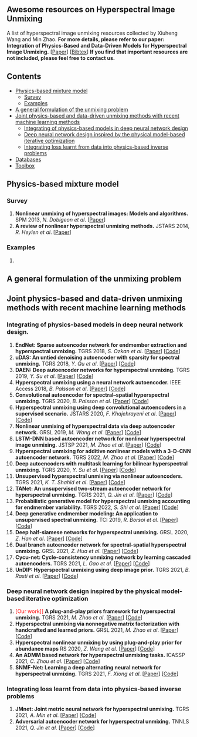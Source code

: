## Awesome resources on Hyperspectral Image Unmixing
A list of hyperspectral image unmixing resources collected by Xiuheng Wang and Min Zhao. **For more details, please refer to our paper: Integration of Physics-Based and Data-Driven Models for Hyperspectral Image Unmixing.** [[Paper](https://arxiv.org/)] [[Bibtex](https://bibbase.org/network/publication/chen-zhao-wang-richard-rahardja-integrationofphysicsbasedanddatadrivenmodelsforhyperspectralimageunmixing-2022)]
**If you find that important resources are not included, please feel free to contact us.**

## Contents

- [Physics-based mixture model](#model)
  - [Survey](#survey)
  - [Examples](#examples)
- [A general formulation of the unmixing problem](#problem)
- [Joint physics-based and data-driven unmixing methods with recent machine learning methods](#deeplearning)
  - [Integrating of physics-based models in deep neural network design](#network)
  - [Deep neural network design inspired by the physical model-based iterative optimization](#iterative)
  - [Integrating loss learnt from data into physics-based inverse problems](#loss)
- [Databases](#data)
- [Toolbox](#toolbox)

<a name="model" />

## Physics-based mixture model

<a name="survey" />

### Survey
1. **Nonlinear unmixing of hyperspectral images: Models and algorithms.** SPM 2013, *N. Dobigeon et al*.
[[Paper](https://ieeexplore.ieee.org/stamp/stamp.jsp?tp=&arnumber=6678284)] 
2. **A review of nonlinear hyperspectral unmixing methods.** JSTARS 2014, *R. Heylen et al*.
[[Paper](https://ieeexplore.ieee.org/stamp/stamp.jsp?tp=&arnumber=6816071)] 


<a name="examples" />

### Examples
1. 


<a name="problem" />

## A general formulation of the unmixing problem

<a name="deeplearning" />

## Joint physics-based and data-driven unmixing methods with recent machine learning methods

<a name="network" />

### Integrating of physics-based models in deep neural network design.
1. **EndNet: Sparse autoencoder network for endmember extraction and hyperspectral unmixing.** TGRS 2018, *S. Ozkan et al*.
[[Paper]()] [[Code](https://github.com/savasozkan/endnet)]
2. **uDAS: An untied denoising autoencoder with sparsity for spectral unmixing.** TGRS 2018, *Y. Qu et al*.
[[Paper]()] [[Code](https://github.com/aicip/uDAS)]
3. **DAEN: Deep autoencoder networks for hyperspectral unmixing.** TGRS 2019, *Y. Su et al*.
[[Paper]()] [[Code]()]
4. **Hyperspectral unmixing using a neural network autoencoder.** IEEE Access 2018, *B. Palsson et al*.
[[Paper]()] [[Code](https://github.com/burknipalsson/hu_autoencoders/blob/main/Method_DAEU.ipynb)]
5. **Convolutional autoencoder for spectral–spatial hyperspectral unmixing.** TGRS 2020, *B. Palsson et al*.
[[Paper]()] [[Code](https://github.com/burknipalsson/hu_autoencoders/blob/main/Method_CNNAEU.ipynb)]
6. **Hyperspectral unmixing using deep convolutional autoencoders in a supervised scenario.** JSTARS 2020, *F. Khajehrayeni et al*.
[[Paper]()] [[Code]()]
7. **Nonlinear unmixing of hyperspectral data via deep autoencoder network.** GRSL 2019, *M. Wang et al*.
[[Paper]()] [[Code](https://github.com/zhaomin0101/NAE)]
8. **LSTM-DNN based autoencoder network for nonlinear hyperspectral image unmixing.** JSTSP 2021, *M. Zhao et al*.
[[Paper]()] [[Code]()]
9. **Hyperspectral unmixing for additive nonlinear models with a 3-D-CNN autoencoder network.** TGRS 2022, *M. Zhao et al*.
[[Paper]()] [[Code](https://github.com/zhaomin0101/3DCNN-var)]
10. **Deep autoencoders with multitask learning for bilinear hyperspectral unmixing.** TGRS 2020, *Y. Su et al*.
[[Paper]()] [[Code]()]
11. **Unsupervised hyperspectral unmixing via nonlinear autoencoders.** TGRS 2021, *K. T. Shahid et al*.
[[Paper]()] [[Code]()]
12. **TANet: An unsupervised two-stream autoencoder network for hyperspectral unmixing.** TGRS 2021, *Q. Jin et al*.
[[Paper]()] [[Code](https://github.com/meixiaoguang/TANet)]
13. **Probabilistic generative model for hyperspectral unmixing accounting for endmember variability.**  TGRS 2022, *S. Shi et al*.
[[Paper]()] [[Code](https://github.com/shuaikaishi/PGMSU)]
14. **Deep generative endmember modeling: An application to unsupervised spectral unmixing.** TCI 2019, *R. Borsoi et al*.
[[Paper]()] [[Code](https://github.com/ricardoborsoi/Unmixing_with_Deep_Generative_Models)]
15. **Deep half-siamese networks for hyperspectral unmixing.** GRSL 2020, *Z. Han et al*.
[[Paper]()] [[Code]()]
16. **Dual branch autoencoder network for spectral-spatial hyperspectral unmixing.** GRSL 2021, *Z. Hua et al*.
[[Paper]()] [[Code]()]
17. **Cycu-net: Cycle-consistency unmixing network by learning cascaded autoencoders.** TGRS 2021, *L. Gao et al*.
[[Paper]()] [[Code](https://github.com/hanzhu97702/IEEE_TGRS_CyCU-Net)]
18. **UnDIP: Hyperspectral unmixing using deep image prior.** TGRS 2021, *B. Rasti et al*. 
[[Paper]()] [[Code](https://github.com/BehnoodRasti/UnDIP)]

<a name="iterative" />

### Deep neural network design inspired by the physical model-based iterative optimization
1. <font color=red>[Our work]]</font> **A plug-and-play priors framework for hyperspectral unmixing.** TGRS 2021, *M. Zhao et al*.
[[Paper]()] [[Code](https://github.com/xiuheng-wang/Plug_and_Play_HSI_unmixing)]
2. **Hyperspectral unmixing via nonnegative matrix factorization with handcrafted and learned priors.** GRSL 2021, *M. Zhao et al*.
[[Paper]()] [[Code]()]
3. **Hyperspectral nonlinear unmixing by using plug-and-play prior for abundance maps** RS 2020, *Z. Wang et al*.
[[Paper]()] [[Code]()]
4. **An ADMM based network for hyperspectral unmixing tasks.** ICASSP 2021, *C. Zhou et al*.
[[Paper]()] [[Code]()]
5. **SNMF-Net: Learning a deep alternating neural network for hyperspectral unmixing.** TGRS 2021, *F. Xiong et al*.
[[Paper]()] [[Code](http://www.xiongfuli.com/cv/code/SNMF.zip)]


<a name="loss" />

### Integrating loss learnt from data into physics-based inverse problems
1. **JMnet: Joint metric neural network for hyperspectral unmixing.** TGRS 2021, *A. Min et al*.
[[Paper]()] [[Code]()]
2. **Adversarial autoencoder network for hyperspectral unmixing.** TNNLS 2021, *Q. Jin et al*.
[[Paper]()] [[Code](https://github.com/meixiaoguang/AAENet)]
